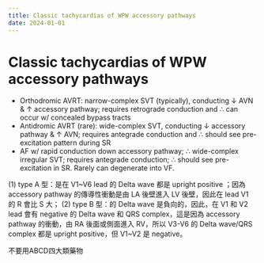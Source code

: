 ```yaml
---
title: Classic tachycardias of WPW accessory pathways
date: 2024-01-01
---
```

# Classic tachycardias of WPW accessory pathways

* Orthodromic AVRT: narrow-complex SVT (typically), conducting ↓ AVN & ↑ accessory pathway; requires retrograde conduction and ∴ can occur w/ concealed bypass tracts
* Antidromic AVRT (rare): wide-complex SVT, conducting ↓ accessory pathway & ↑ AVN; requires antegrade conduction and ∴ should see pre-excitation pattern during SR
* AF w/ rapid conduction down accessory pathway; ∴ wide-complex irregular SVT; requires antegrade conduction; ∴ should see pre-excitation in SR. Rarely can degenerate into VF.
 
(1) type A 型：是在 V1~V6 lead 的 Delta wave 都是 upright positive ；因為 accessory pathway 的傳導性衝動是由 LA 後壁進入 LV 後壁，因此在 lead V1 的 R 會比 S 大；
(2) type B 型：的 Delta wave 是負向的，因此，在 V1 和 V2 lead 會有 negative 的 Delta wave 和 QRS complex，這是因為 accessory pathway 的衝動，由 RA 後面或側面進入 RV，所以 V3-V6 的 Delta wave/QRS complex 都是 upright positive，但 V1~V2 是 negative。

不要用ABCD四大類藥物
